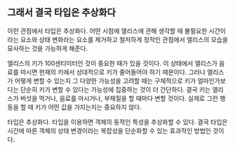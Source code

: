## 그래서 결국 타입은 추상화다
이런 관점에서 타입은 추상화다. 어떤 시점에 앨리스에 관해 생각할 때 불필요한 시간이라는 요소와 상태 변화라는 요소를 제거하고 철저하게 정적인 관점에서 앨리스의 모습을 묘사하는 것을 가능하게 해준다.

앨리스의 키가 100센티미터인 것이 중요한 때가 있을 것이다. 이 상태에서 앨리스가 음료를 마시면 현재의 키에서 상대적으로 키가 줄어들어야 하기 때문이다. 그러나 앨리스가 어떻게 변할 수 있는지 그 다양한 가능성을 고려할 때는 구체적으로 키가 얼마인가보다는 단순히 키가 변할 수 있다는 가능성에 집중하는 것이 더 간단하다. 결국 키는 앨리스가 버섯을 먹거나, 음료를 마시거나, 부채질을 할 때마다 변할 것이다. 실제로 그런 행동을 할 때 키가 어떤 값을 가지는지는 중요하지 않다.

타입은 추상화다. 타입을 이용하면 객체의 동적인 특성을 추상화할 수 있다. 결국 타입은 시간에 따른 객체의 상태 변경이라는 복잡성을 단순화할 수 있는 효과적인 방법인 것이다.